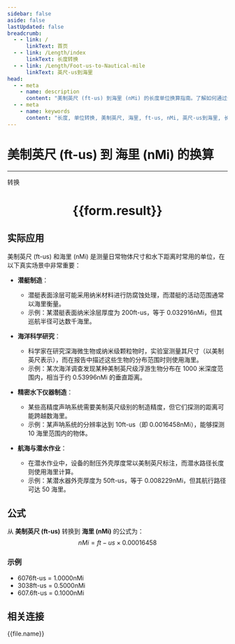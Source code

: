 ```yaml
---
sidebar: false
aside: false
lastUpdated: false
breadcrumb:
  - - link: /
      linkText: 首页
  - - link: /Length/index
      linkText: 长度转换
  - - link: /Length/Foot-us-to-Nautical-mile
      linkText: 英尺-us到海里
head:
  - - meta
    - name: description
      content: "美制英尺 (ft-us) 到海里 (nMi) 的长度单位换算指南。了解如何通过公式 nMi = ft-us × 0.00016458 转换为海里。"
  - - meta
    - name: keywords
      content: "长度, 单位转换, 美制英尺, 海里, ft-us, nMi, 英尺-us到海里, 长度转换指南"
---
```

# 美制英尺 (ft-us) 到 海里 (nMi) 的换算
---
<script setup>
import { onMounted, reactive, inject, ref } from 'vue'
import { NButton, NForm, NFormItem, NInput, NInputNumber, NSelect, NCard, useMessage,NGrid ,NGi } from 'naive-ui'
import { defineClientComponent } from 'vitepress'
import { Length } from '../../files';

const convert = inject('convert')

const form = reactive({
  number: null,
  result: '',
})

const convertHandler = () => {
  if (form.number !== null && !isNaN(form.number)) {
    const convertedValue = parseFloat(form.number) * 0.00016458
    form.result = `${form.number}ft-us = ${convertedValue.toFixed(6)}nMi`
  } else {
    form.result = '请输入有效的数值。'
  }
}
</script>

<n-form size="large" :model="form">
  <n-form-item label="美制英尺 (ft-us)">
    <n-input-number v-model:value="form.number" placeholder="输入美制英尺" style="width: 100%" />
  </n-form-item>
  <n-form-item>
    <n-button type="primary" @click="convertHandler" block>转换</n-button>
  </n-form-item>
</n-form>

<n-card  embedded :bordered="false" hoverable>
  <div  style="text-align:center">
    <h1>{{form.result}}</h1>
  </div>
</n-card>

## 实际应用

美制英尺 (ft-us) 和海里 (nMi) 是测量日常物体尺寸和水下距离时常用的单位，在以下真实场景中非常重要：

- **潜艇制造**：
  - 潜艇表面涂层可能采用纳米材料进行防腐蚀处理，而潜艇的活动范围通常以海里衡量。
  - 示例：某潜艇表面纳米涂层厚度为 200ft-us，等于 0.032916nMi，但其巡航半径可达数千海里。

- **海洋科学研究**：
  - 科学家在研究深海微生物或纳米级颗粒物时，实验室测量其尺寸（以美制英尺表示），而在报告中描述这些生物的分布范围时则使用海里。
  - 示例：某次海洋调查发现某种美制英尺级浮游生物分布在 1000 米深度范围内，相当于约 0.53996nMi 的垂直距离。

- **精密水下仪器制造**：
  - 某些高精度声呐系统需要美制英尺级别的制造精度，但它们探测的距离可能跨越数海里。
  - 示例：某声呐系统的分辨率达到 10ft-us（即 0.0016458nMi），能够探测 10 海里范围内的物体。

- **航海与潜水作业**：
  - 在潜水作业中，设备的耐压外壳厚度常以美制英尺标注，而潜水路径长度则使用海里计算。
  - 示例：某潜水器外壳厚度为 50ft-us，等于 0.008229nMi，但其航行路径可达 50 海里。

## 公式

从 **美制英尺 (ft-us)** 转换到 **海里 (nMi)** 的公式为：
$$ nMi = ft-us \times 0.00016458 $$

### 示例
- 6076ft-us = 1.0000nMi
- 3038ft-us = 0.5000nMi
- 607.6ft-us = 0.1000nMi

## 相关连接
<n-grid x-gap="12" :cols="4">
  <n-gi v-for="(file, index) in Length" :key="index">
    <n-button
      text
      tag="a"
      :href="file.path"
      type="primary"
    >
      {{file.name}}
    </n-button>
  </n-gi>
</n-grid>